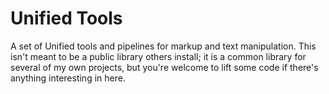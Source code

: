 # Unified Tools

A set of Unified tools and pipelines for markup and text manipulation. This isn't meant to be a public library others install; it is a common library for several of my own projects, but you're welcome to lift some code if there's anything interesting in here.

